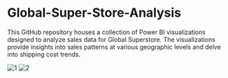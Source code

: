 # Global-Super-Store-Analysis

This GitHub repository houses a collection of Power BI visualizations designed to analyze sales data for Global Superstore. The visualizations provide insights into sales patterns at various geographic levels and delve into shipping cost trends.

![1](https://github.com/badarunnisats/Global-Super-Store-Analysis/assets/109198401/c9be1b07-fe90-4de2-ba99-a73e64d49a28)
![2](https://github.com/badarunnisats/Global-Super-Store-Analysis/assets/109198401/371f7506-44f8-4b94-8542-fd831d320188)

